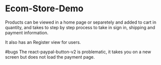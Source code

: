 # Ecom-Store-Demo

Products can be viewed in a home page or separetely and added to cart in quantity, and takes to step by step process to take in sign in, shipping and payment information.

It also has an Register view for users.

#bugs
The react-paypal-button-v2 is problematic, it takes you on a new screen but does not load the payment page.

